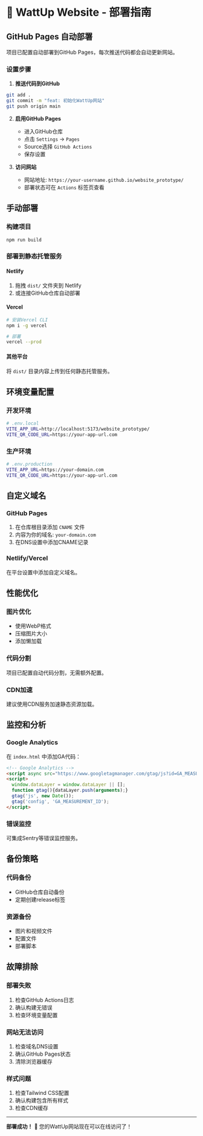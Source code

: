 # 🚀 WattUp Website - 部署指南

## GitHub Pages 自动部署

项目已配置自动部署到GitHub Pages，每次推送代码都会自动更新网站。

### 设置步骤

1. **推送代码到GitHub**
```bash
git add .
git commit -m "feat: 初始化WattUp网站"
git push origin main
```

2. **启用GitHub Pages**
   - 进入GitHub仓库
   - 点击 `Settings` → `Pages`
   - Source选择 `GitHub Actions`
   - 保存设置

3. **访问网站**
   - 网站地址: `https://your-username.github.io/website_prototype/`
   - 部署状态可在 `Actions` 标签页查看

## 手动部署

### 构建项目
```bash
npm run build
```

### 部署到静态托管服务

#### Netlify
1. 拖拽 `dist/` 文件夹到 Netlify
2. 或连接GitHub仓库自动部署

#### Vercel
```bash
# 安装Vercel CLI
npm i -g vercel

# 部署
vercel --prod
```

#### 其他平台
将 `dist/` 目录内容上传到任何静态托管服务。

## 环境变量配置

### 开发环境
```bash
# .env.local
VITE_APP_URL=http://localhost:5173/website_prototype/
VITE_QR_CODE_URL=https://your-app-url.com
```

### 生产环境
```bash
# .env.production
VITE_APP_URL=https://your-domain.com
VITE_QR_CODE_URL=https://your-app-url.com
```

## 自定义域名

### GitHub Pages
1. 在仓库根目录添加 `CNAME` 文件
2. 内容为你的域名: `your-domain.com`
3. 在DNS设置中添加CNAME记录

### Netlify/Vercel
在平台设置中添加自定义域名。

## 性能优化

### 图片优化
- 使用WebP格式
- 压缩图片大小
- 添加懒加载

### 代码分割
项目已配置自动代码分割，无需额外配置。

### CDN加速
建议使用CDN服务加速静态资源加载。

## 监控和分析

### Google Analytics
在 `index.html` 中添加GA代码：
```html
<!-- Google Analytics -->
<script async src="https://www.googletagmanager.com/gtag/js?id=GA_MEASUREMENT_ID"></script>
<script>
  window.dataLayer = window.dataLayer || [];
  function gtag(){dataLayer.push(arguments);}
  gtag('js', new Date());
  gtag('config', 'GA_MEASUREMENT_ID');
</script>
```

### 错误监控
可集成Sentry等错误监控服务。

## 备份策略

### 代码备份
- GitHub仓库自动备份
- 定期创建release标签

### 资源备份
- 图片和视频文件
- 配置文件
- 部署脚本

## 故障排除

### 部署失败
1. 检查GitHub Actions日志
2. 确认构建无错误
3. 检查环境变量配置

### 网站无法访问
1. 检查域名DNS设置
2. 确认GitHub Pages状态
3. 清除浏览器缓存

### 样式问题
1. 检查Tailwind CSS配置
2. 确认构建包含所有样式
3. 检查CDN缓存

---

**部署成功！** 🎉 您的WattUp网站现在可以在线访问了！
